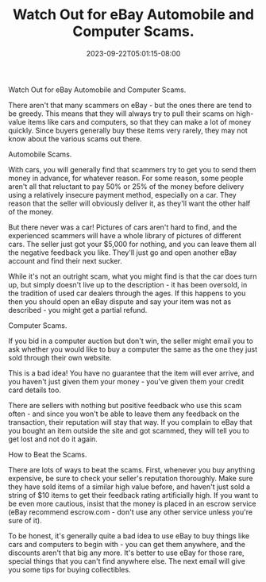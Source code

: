 ﻿---
title: "Watch Out for eBay Automobile and Computer Scams."
date: 2023-09-22T05:01:15-08:00
description: "40 ebay articles Tips for Web Success"
featured_image: "/images/40 ebay articles.jpg"
tags: ["40 ebay articles"]
---

Watch Out for eBay Automobile and Computer Scams.

There aren't that many scammers on eBay - but the ones there are tend to be greedy. This means that they will always try to pull their scams on high-value items like cars and computers, so that they can make a lot of money quickly. Since buyers generally buy these items very rarely, they may not know about the various scams out there.

Automobile Scams.

With cars, you will generally find that scammers try to get you to send them money in advance, for whatever reason. For some reason, some people aren't all that reluctant to pay 50% or 25% of the money before delivery using a relatively insecure payment method, especially on a car. They reason that the seller will obviously deliver it, as they'll want the other half of the money. 

But there never was a car! Pictures of cars aren't hard to find, and the experienced scammers will have a whole library of pictures of different cars. The seller just got your $5,000 for nothing, and you can leave them all the negative feedback you like. They'll just go and open another eBay account and find their next sucker.

While it's not an outright scam, what you might find is that the car does turn up, but simply doesn't live up to the description - it has been oversold, in the tradition of used car dealers through the ages. If this happens to you then you should open an eBay dispute and say your item was not as described - you might get a partial refund.

Computer Scams.

If you bid in a computer auction but don't win, the seller might email you to ask whether you would like to buy a computer the same as the one they just sold through their own website. 

This is a bad idea! You have no guarantee that the item will ever arrive, and you haven't just given them your money - you've given them your credit card details too. 

There are sellers with nothing but positive feedback who use this scam often - and since you won't be able to leave them any feedback on the transaction, their reputation will stay that way. If you complain to eBay that you bought an item outside the site and got scammed, they will tell you to get lost and not do it again.

How to Beat the Scams.

There are lots of ways to beat the scams. First, whenever you buy anything expensive, be sure to check your seller's reputation thoroughly. Make sure they have sold items of a similar high value before, and haven't just sold a string of $10 items to get their feedback rating artificially high. If you want to be even more cautious, insist that the money is placed in an escrow service (eBay recommend escrow.com - don't use any other service unless you're sure of it).

To be honest, it's generally quite a bad idea to use eBay to buy things like cars and computers to begin with - you can get them anywhere, and the discounts aren't that big any more. It's better to use eBay for those rare, special things that you can't find anywhere else. The next email will give you some tips for buying collectibles. 


